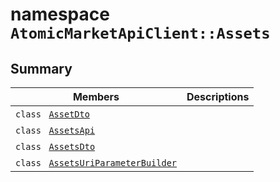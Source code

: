 # namespace `AtomicMarketApiClient::Assets` 

## Summary

 Members                                | Descriptions                                
----------------------------------------|---------------------------------------------
`class ` [`AssetDto`](.github/workflows/documentation/md/AtomicMarketApiClient--Assets--AssetDto.md#class_atomic_market_api_client_1_1_assets_1_1_asset_dto) | 
`class ` [`AssetsApi`](.github/workflows/documentation/md/AtomicMarketApiClient--Assets--AssetsApi.md#class_atomic_market_api_client_1_1_assets_1_1_assets_api) | 
`class ` [`AssetsDto`](.github/workflows/documentation/md/AtomicMarketApiClient--Assets--AssetsDto.md#class_atomic_market_api_client_1_1_assets_1_1_assets_dto) | 
`class ` [`AssetsUriParameterBuilder`](.github/workflows/documentation/md/AtomicMarketApiClient--Assets--AssetsUriParameterBuilder.md#class_atomic_market_api_client_1_1_assets_1_1_assets_uri_parameter_builder) | 

